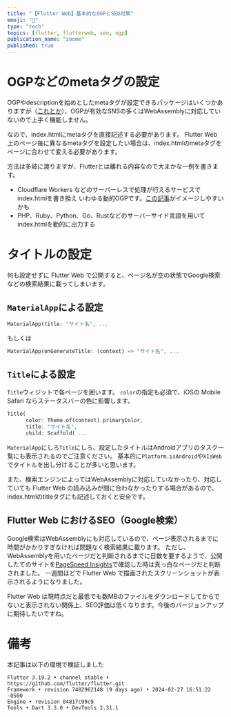 ```yaml
---
title: "【Flutter Web】基本的なOGPとSEO対策"
emoji: "📘"
type: "tech"
topics: [flutter, flutterweb, seo, ogp]
publication_name: "zoome"
published: true
---
```


# OGPなどのmetaタグの設定
OGPやdescriptionを始めとしたmetaタグが設定できるパッケージはいくつかありますが（[これとか](https://pub.dev/packages/meta_seo)）、OGPが有効なSNSの多くはWebAssemblyに対応していないので上手く機能しません。

なので、index.htmlにmetaタグを直接記述する必要があります。
Flutter Web 上のページ毎に異なるmetaタグを設定したい場合は、index.htmlのmetaタグをページに合わせて変える必要があります。

方法は多岐に渡りますが、Flutterとは離れる内容なので大まかな一例を書きます。
* Cloudflare Workers などのサーバーレスで処理が行えるサービスでindex.htmlを書き換え
  いわゆる動的OGPです。[この記事](https://zenn.dev/moga/articles/spa-ogp-wiith-cloudflare-worker-kv)がイメージしやすいかも
* PHP、Ruby、Python、Go、Rustなどのサーバーサイド言語を用いてindex.htmlを動的に出力する

# タイトルの設定
何も設定せずに Flutter Web で公開すると、ページ名が空の状態でGoogle検索などの検索結果に載ってしまいます。

## `MaterialApp`による設定
```dart
MaterialApp(title: "サイト名", ...
```
もしくは
```dart
MaterialApp(onGenerateTitle: (context) => "サイト名", ...
```

## `Title`による設定
`Title`ウィジットで各ページを囲います。
`color`の指定も必須で、iOSの Mobile Safari ならステータスバーの色に影響します。
```dart
Title(
      color: Theme.of(context).primaryColor,
      title: "サイト名",
      child: Scaffold( ...
```

`MaterialApp`にしろ`Title`にしろ、設定したタイトルはAndroidアプリのタスク一覧にも表示されるのでご注意ください。
基本的に`Platform.isAndroid`や`kIsWeb`でタイトルを出し分けることが多いと思います。

また、検索エンジンによってはWebAssemblyに対応していなかったり、対応していても Flutter Web の読み込みが間に合わなかったりする場合があるので、index.htmlのtitleタグにも記述しておくと安全です。

## Flutter Web におけるSEO（Google検索）
Google検索はWebAssemblyにも対応しているので、ページ表示されるまでに時間がかかりすぎなければ問題なく検索結果に載ります。
ただし、WebAssemblyを用いたページだと判断されるまでに日数を要するようで、公開したてのサイトを[PageSpeed Insights](https://pagespeed.web.dev)で確認した時は真っ白なページだと判断されました。
一週間ほどで Flutter Web で描画されたスクリーンショットが表示されるようになりました。

Flutter Web は現時点だと最低でも数MBのファイルをダウンロードしてからでないと表示されない関係上、SEO評価は低くなります。今後のバージョンアップに期待したいですね。

# 備考
本記事は以下の環境で検証しました

```
Flutter 3.19.2 • channel stable • https://github.com/flutter/flutter.git
Framework • revision 7482962148 (9 days ago) • 2024-02-27 16:51:22 -0500
Engine • revision 04817c99c9
Tools • Dart 3.3.0 • DevTools 2.31.1
```
